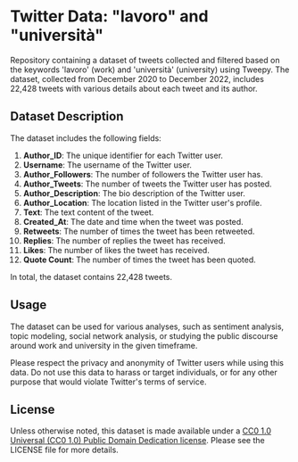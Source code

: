 # Twitter Data: "lavoro" and "università"
Repository containing a dataset of tweets collected and filtered based on the keywords 'lavoro' (work) and 'università' (university) using Tweepy. The dataset, collected from December 2020 to December 2022, includes 22,428 tweets with various details about each tweet and its author.


## Dataset Description

The dataset includes the following fields:

1. **Author_ID**: The unique identifier for each Twitter user.
2. **Username**: The username of the Twitter user.
3. **Author_Followers**: The number of followers the Twitter user has.
4. **Author_Tweets**: The number of tweets the Twitter user has posted.
5. **Author_Description**: The bio description of the Twitter user.
6. **Author_Location**: The location listed in the Twitter user's profile.
7. **Text**: The text content of the tweet.
8. **Created_At**: The date and time when the tweet was posted.
9. **Retweets**: The number of times the tweet has been retweeted.
10. **Replies**: The number of replies the tweet has received.
11. **Likes**: The number of likes the tweet has received.
12. **Quote Count**: The number of times the tweet has been quoted.

In total, the dataset contains 22,428 tweets.

## Usage

The dataset can be used for various analyses, such as sentiment analysis, topic modeling, social network analysis, or studying the public discourse around work and university in the given timeframe.

Please respect the privacy and anonymity of Twitter users while using this data. Do not use this data to harass or target individuals, or for any other purpose that would violate Twitter's terms of service.

## License

Unless otherwise noted, this dataset is made available under a [CC0 1.0 Universal (CC0 1.0) Public Domain Dedication license](https://creativecommons.org/publicdomain/zero/1.0/). Please see the LICENSE file for more details.
